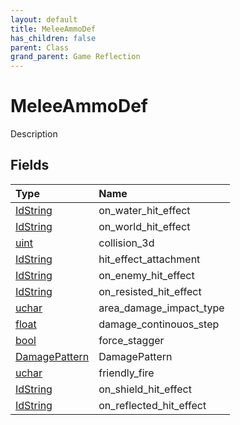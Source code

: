 ```yaml
---
layout: default
title: MeleeAmmoDef
has_children: false
parent: Class
grand_parent: Game Reflection
---
```

# MeleeAmmoDef
Description 

## Fields
| Type | Name |
|:-------------|:--------------|
| [IdString](/game-reflection/components/id_string.md) | on_water_hit_effect |
| [IdString](/game-reflection/components/id_string.md) | on_world_hit_effect |
| [uint](/game-reflection/components/uint.md) | collision_3d |
| [IdString](/game-reflection/components/id_string.md) | hit_effect_attachment |
| [IdString](/game-reflection/components/id_string.md) | on_enemy_hit_effect |
| [IdString](/game-reflection/components/id_string.md) | on_resisted_hit_effect |
| [uchar](/game-reflection/enums/uchar.md) | area_damage_impact_type |
| [float](/game-reflection/components/float.md) | damage_continouos_step |
| [bool](/game-reflection/components/bool.md) | force_stagger |
| [DamagePattern](/game-reflection/classes/damage_pattern.md) | DamagePattern |
| [uchar](/game-reflection/enums/uchar.md) | friendly_fire |
| [IdString](/game-reflection/components/id_string.md) | on_shield_hit_effect |
| [IdString](/game-reflection/components/id_string.md) | on_reflected_hit_effect |
